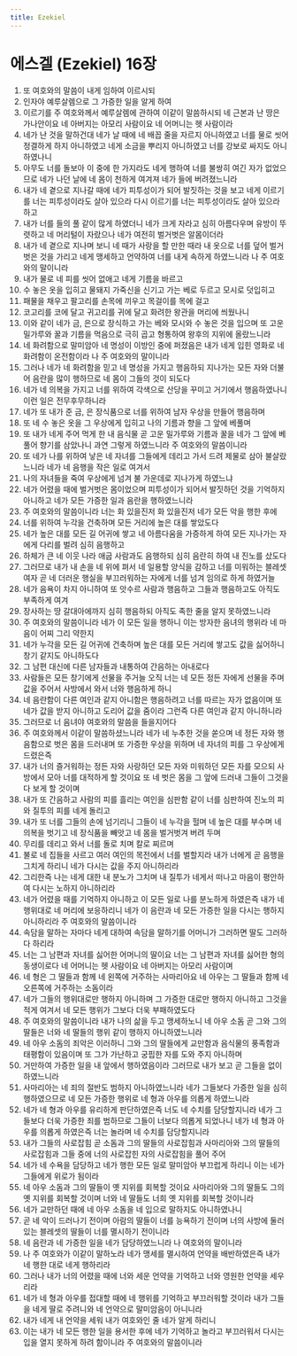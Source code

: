 ```yaml
---
title: Ezekiel
---
```


# 에스겔 (Ezekiel) 16장
1. 또 여호와의 말씀이 내게 임하여 이르시되
1. 인자야 예루살렘으로 그 가증한 일을 알게 하여
1. 이르기를 주 여호와께서 예루살렘에 관하여 이같이 말씀하시되 네 근본과 난 땅은 가나안이요 네 아버지는 아모리 사람이요 네 어머니는 헷 사람이라
1. 네가 난 것을 말하건대 네가 날 때에 네 배꼽 줄을 자르지 아니하였고 너를 물로 씻어 정결하게 하지 아니하였고 네게 소금을 뿌리지 아니하였고 너를 강보로 싸지도 아니하였나니
1. 아무도 너를 돌보아 이 중에 한 가지라도 네게 행하여 너를 불쌍히 여긴 자가 없었으므로 네가 나던 날에 네 몸이 천하게 여겨져 네가 들에 버려졌느니라
1. 내가 네 곁으로 지나갈 때에 네가 피투성이가 되어 발짓하는 것을 보고 네게 이르기를 너는 피투성이라도 살아 있으라 다시 이르기를 너는 피투성이라도 살아 있으라 하고
1. 내가 너를 들의 풀 같이 많게 하였더니 네가 크게 자라고 심히 아름다우며 유방이 뚜렷하고 네 머리털이 자랐으나 네가 여전히 벌거벗은 알몸이더라
1. 내가 네 곁으로 지나며 보니 네 때가 사랑을 할 만한 때라 내 옷으로 너를 덮어 벌거벗은 것을 가리고 네게 맹세하고 언약하여 너를 내게 속하게 하였느니라 나 주 여호와의 말이니라
1. 내가 물로 네 피를 씻어 없애고 네게 기름을 바르고
1. 수 놓은 옷을 입히고 물돼지 가죽신을 신기고 가는 베로 두르고 모시로 덧입히고
1. 패물을 채우고 팔고리를 손목에 끼우고 목걸이를 목에 걸고
1. 코고리를 코에 달고 귀고리를 귀에 달고 화려한 왕관을 머리에 씌웠나니
1. 이와 같이 네가 금, 은으로 장식하고 가는 베와 모시와 수 놓은 것을 입으며 또 고운 밀가루와 꿀과 기름을 먹음으로 극히 곱고 형통하여 왕후의 지위에 올랐느니라
1. 네 화려함으로 말미암아 네 명성이 이방인 중에 퍼졌음은 내가 네게 입힌 영화로 네 화려함이 온전함이라 나 주 여호와의 말이니라
1. 그러나 네가 네 화려함을 믿고 네 명성을 가지고 행음하되 지나가는 모든 자와 더불어 음란을 많이 행하므로 네 몸이 그들의 것이 되도다
1. 네가 네 의복을 가지고 너를 위하여 각색으로 산당을 꾸미고 거기에서 행음하였나니 이런 일은 전무후무하니라
1. 네가 또 내가 준 금, 은 장식품으로 너를 위하여 남자 우상을 만들어 행음하며
1. 또 네 수 놓은 옷을 그 우상에게 입히고 나의 기름과 향을 그 앞에 베풀며
1. 또 내가 네게 주어 먹게 한 내 음식물 곧 고운 밀가루와 기름과 꿀을 네가 그 앞에 베풀어 향기를 삼았나니 과연 그렇게 하였느니라 주 여호와의 말씀이니라
1. 또 네가 나를 위하여 낳은 네 자녀를 그들에게 데리고 가서 드려 제물로 삼아 불살랐느니라 네가 네 음행을 작은 일로 여겨서
1. 나의 자녀들을 죽여 우상에게 넘겨 불 가운데로 지나가게 하였느냐
1. 네가 어렸을 때에 벌거벗은 몸이었으며 피투성이가 되어서 발짓하던 것을 기억하지 아니하고 네가 모든 가증한 일과 음란을 행하였느니라
1. 주 여호와의 말씀이니라 너는 화 있을진저 화 있을진저 네가 모든 악을 행한 후에
1. 너를 위하여 누각을 건축하며 모든 거리에 높은 대를 쌓았도다
1. 네가 높은 대를 모든 길 어귀에 쌓고 네 아름다움을 가증하게 하여 모든 지나가는 자에게 다리를 벌려 심히 음행하고
1. 하체가 큰 네 이웃 나라 애굽 사람과도 음행하되 심히 음란히 하여 내 진노를 샀도다
1. 그러므로 내가 내 손을 네 위에 펴서 네 일용할 양식을 감하고 너를 미워하는 블레셋 여자 곧 네 더러운 행실을 부끄러워하는 자에게 너를 넘겨 임의로 하게 하였거늘
1. 네가 음욕이 차지 아니하여 또 앗수르 사람과 행음하고 그들과 행음하고도 아직도 부족하게 여겨
1. 장사하는 땅 갈대아에까지 심히 행음하되 아직도 족한 줄을 알지 못하였느니라
1. 주 여호와의 말씀이니라 네가 이 모든 일을 행하니 이는 방자한 음녀의 행위라 네 마음이 어찌 그리 약한지
1. 네가 누각을 모든 길 어귀에 건축하며 높은 대를 모든 거리에 쌓고도 값을 싫어하니 창기 같지도 아니하도다
1. 그 남편 대신에 다른 남자들과 내통하여 간음하는 아내로다
1. 사람들은 모든 창기에게 선물을 주거늘 오직 너는 네 모든 정든 자에게 선물을 주며 값을 주어서 사방에서 와서 너와 행음하게 하니
1. 네 음란함이 다른 여인과 같지 아니함은 행음하려고 너를 따르는 자가 없음이며 또 네가 값을 받지 아니하고 도리어 값을 줌이라 그런즉 다른 여인과 같지 아니하니라
1. 그러므로 너 음녀야 여호와의 말씀을 들을지어다
1. 주 여호와께서 이같이 말씀하셨느니라 네가 네 누추한 것을 쏟으며 네 정든 자와 행음함으로 벗은 몸을 드러내며 또 가증한 우상을 위하며 네 자녀의 피를 그 우상에게 드렸은즉
1. 내가 너의 즐거워하는 정든 자와 사랑하던 모든 자와 미워하던 모든 자를 모으되 사방에서 모아 너를 대적하게 할 것이요 또 네 벗은 몸을 그 앞에 드러내 그들이 그것을 다 보게 할 것이며
1. 내가 또 간음하고 사람의 피를 흘리는 여인을 심판함 같이 너를 심판하여 진노의 피와 질투의 피를 네게 돌리고
1. 내가 또 너를 그들의 손에 넘기리니 그들이 네 누각을 헐며 네 높은 대를 부수며 네 의복을 벗기고 네 장식품을 빼앗고 네 몸을 벌거벗겨 버려 두며
1. 무리를 데리고 와서 너를 돌로 치며 칼로 찌르며
1. 불로 네 집들을 사르고 여러 여인의 목전에서 너를 벌할지라 내가 너에게 곧 음행을 그치게 하리니 네가 다시는 값을 주지 아니하리라
1. 그리한즉 나는 네게 대한 내 분노가 그치며 내 질투가 네게서 떠나고 마음이 평안하여 다시는 노하지 아니하리라
1. 네가 어렸을 때를 기억하지 아니하고 이 모든 일로 나를 분노하게 하였은즉 내가 네 행위대로 네 머리에 보응하리니 네가 이 음란과 네 모든 가증한 일을 다시는 행하지 아니하리라 주 여호와의 말씀이니라
1. 속담을 말하는 자마다 네게 대하여 속담을 말하기를 어머니가 그러하면 딸도 그러하다 하리라
1. 너는 그 남편과 자녀를 싫어한 어머니의 딸이요 너는 그 남편과 자녀를 싫어한 형의 동생이로다 네 어머니는 헷 사람이요 네 아버지는 아모리 사람이며
1. 네 형은 그 딸들과 함께 네 왼쪽에 거주하는 사마리아요 네 아우는 그 딸들과 함께 네 오른쪽에 거주하는 소돔이라
1. 네가 그들의 행위대로만 행하지 아니하며 그 가증한 대로만 행하지 아니하고 그것을 적게 여겨서 네 모든 행위가 그보다 더욱 부패하였도다
1. 주 여호와의 말씀이니라 내가 나의 삶을 두고 맹세하노니 네 아우 소돔 곧 그와 그의 딸들은 너와 네 딸들의 행위 같이 행하지 아니하였느니라
1. 네 아우 소돔의 죄악은 이러하니 그와 그의 딸들에게 교만함과 음식물의 풍족함과 태평함이 있음이며 또 그가 가난하고 궁핍한 자를 도와 주지 아니하며
1. 거만하여 가증한 일을 내 앞에서 행하였음이라 그러므로 내가 보고 곧 그들을 없이 하였느니라
1. 사마리아는 네 죄의 절반도 범하지 아니하였느니라 네가 그들보다 가증한 일을 심히 행하였으므로 네 모든 가증한 행위로 네 형과 아우를 의롭게 하였느니라
1. 네가 네 형과 아우를 유리하게 판단하였은즉 너도 네 수치를 담당할지니라 네가 그들보다 더욱 가증한 죄를 범하므로 그들이 너보다 의롭게 되었나니 네가 네 형과 아우를 의롭게 하였은즉 너는 놀라며 네 수치를 담당할지니라
1. 내가 그들의 사로잡힘 곧 소돔과 그의 딸들의 사로잡힘과 사마리아와 그의 딸들의 사로잡힘과 그들 중에 너의 사로잡힌 자의 사로잡힘을 풀어 주어
1. 네가 네 수욕을 담당하고 네가 행한 모든 일로 말미암아 부끄럽게 하리니 이는 네가 그들에게 위로가 됨이라
1. 네 아우 소돔과 그의 딸들이 옛 지위를 회복할 것이요 사마리아와 그의 딸들도 그의 옛 지위를 회복할 것이며 너와 네 딸들도 너희 옛 지위를 회복할 것이니라
1. 네가 교만하던 때에 네 아우 소돔을 네 입으로 말하지도 아니하였나니
1. 곧 네 악이 드러나기 전이며 아람의 딸들이 너를 능욕하기 전이며 너의 사방에 둘러 있는 블레셋의 딸들이 너를 멸시하기 전이니라
1. 네 음란과 네 가증한 일을 네가 담당하였느니라 나 여호와의 말이니라
1. 나 주 여호와가 이같이 말하노라 네가 맹세를 멸시하여 언약을 배반하였은즉 내가 네 행한 대로 네게 행하리라
1. 그러나 내가 너의 어렸을 때에 너와 세운 언약을 기억하고 너와 영원한 언약을 세우리라
1. 네가 네 형과 아우를 접대할 때에 네 행위를 기억하고 부끄러워할 것이라 내가 그들을 네게 딸로 주려니와 네 언약으로 말미암음이 아니니라
1. 내가 네게 내 언약을 세워 내가 여호와인 줄 네가 알게 하리니
1. 이는 내가 네 모든 행한 일을 용서한 후에 네가 기억하고 놀라고 부끄러워서 다시는 입을 열지 못하게 하려 함이니라 주 여호와의 말씀이니라